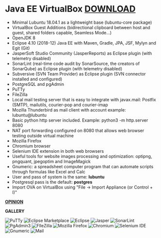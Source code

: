 # Java EE VirtualBox [DOWNLOAD](https://github.com/Virtual-Machines/Java-EE-VirtualBox/releases/download/latest/JavaEE.ova)
- Minimal Lubuntu 18.04.1 as a lightweight base (lubuntu-core package)
- VirtualBox Guest Additions (bidirectional clipboard between host and guest, shared folders capable, Seamless Mode...)
- OpenJDK 8
- Eclipse 4.10 (2018-12) Java EE with Maven, Gradle, JPA, JSF, Mylyn and Egit (Git)
- JasperSoft Studio Community (JasperReports) as Eclipse plugin (with telemetry disabled)
- SonarLint (real-time code audit by SonarSource, the creators of SonarQube) as Eclipse plugin (with telemetry disabled)
- Subversive (SVN Team Provider) as Eclipse plugin (SVN connector installed and configured)
- PostgreSQL and pgAdmin
- PuTTy
- FileZilla
- Local mail testing server that is easy to integrate with javax.mail: Postfix (SMTP), mailutils, courier-pop and courier-imap
- Mozilla Thunderbird as mail client with account example: lubuntu@lubuntu
- Basic python http server included. Example: python3 -m http.server 8080
- NAT port forwarding configured on 8080 that allows web browser testing outside virtual machine
- Mozilla Firefox
- Chromium browser
- Selenium IDE extension in both web browsers
- Useful tools for website images processing and optimization: optipng, pngquant, jpegoptim and ImageMagick
- Gnumeric: a spreadsheet computer program that can automate scripts through formulas like Excel and Calc
- User and pass of system is the same: **lubuntu**
- Postgresql pass is the default: **postgres**
- Import OVA on VirtualBox using "File -> Import Appliance (or Control + I)"

[**OPINION**](https://docs.google.com/forms/d/e/1FAIpQLSeOzXN-TMbwxt_k3jHCQjwoEbP9o5nP6wJeJFa0_w0exYjTnw/viewform?usp=sf_link)

**GALLERY**

![PuTTy](https://github.com/Virtual-Machines/Java-EE-VirtualBox/blob/master/putty.png)
![Eclipse Marketplace](https://github.com/Virtual-Machines/Java-EE-VirtualBox/blob/master/eclipseMarketplace.png)
![Eclipse](https://github.com/Virtual-Machines/Java-EE-VirtualBox/blob/master/eclipseAbout.png)
![Jasper](https://github.com/Virtual-Machines/Java-EE-VirtualBox/blob/master/jasper.png)
![SonarLint](https://github.com/Virtual-Machines/Java-EE-VirtualBox/blob/master/SonarLint.png)
![PgAdmin3](https://github.com/Virtual-Machines/Java-EE-VirtualBox/blob/master/pgadmin.png)
![FlleZilla](https://github.com/Virtual-Machines/Java-EE-VirtualBox/blob/master/filezilla.png)
![Mozilla Firefox](https://github.com/Virtual-Machines/Java-EE-VirtualBox/blob/master/firefox.png)
![Chromium](https://github.com/Virtual-Machines/Java-EE-VirtualBox/blob/master/chromium.png)
![Selenium IDE](https://github.com/Virtual-Machines/Java-EE-VirtualBox/blob/master/SeleniumIDE.png)
![Gnumeric](https://github.com/Virtual-Machines/Java-EE-VirtualBox/blob/master/gnumeric.png)
![Mail](https://github.com/Virtual-Machines/Java-EE-VirtualBox/blob/master/mail.png)
